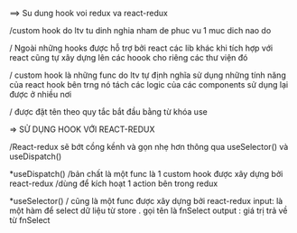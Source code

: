 ==> Su dung hook voi redux va react-redux

/custom hook do ltv tu dinh nghia nham de phuc vu 1 muc dich nao do 

/ Ngoài những hooks được hỗ trợ bởi react các lib khác khi tích hợp với react cũng tự xây dựng lên các hoook cho riêng các thư viện đó 

/ custom hook là những func do ltv tự định nghĩa sử dụng những tính năng của react hook bên trng nó tách các logic của các components sử dụng lại được ở nhiều nơi

/ được đặt tên theo quy tắc bắt đầu bằng từ khóa use 


=> SỬ DỤNG HOOK VỚI REACT-REDUX

/React-redux sẽ bớt cồng kềnh và gọn nhẹ hơn thông qua useSelector() và useDispatch()

*useDispatch()
/bản chất là một func là 1 custom hook được xây dựng bởi react-redux 
/dùng để kích hoạt 1 action bên trong redux 

*useSelector()
/ cũng là một func được xây dựng bởi react-redux 
input: là một hàm để select dữ liệu từ store . gọi tên là fnSelect 
output : giá trị trả về từ fnSelect 